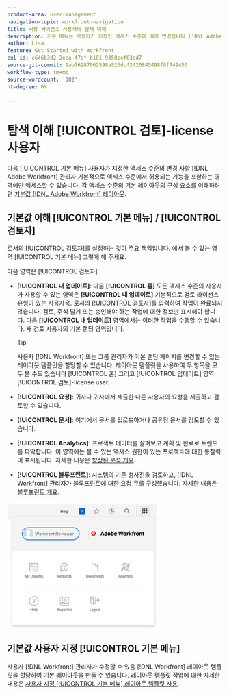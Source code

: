 ```yaml
---
product-area: user-management
navigation-topic: workfront-navigation
title: 리뷰 라이선스 사용자의 탐색 이해
description: 기본 메뉴는 사용자가 지정한 액세스 수준에 따라 변경됩니다 [!DNL Adobe Workfront] 관리자 기본적으로 액세스 수준에서 허용되는 기능을 포함하는 영역에만 액세스할 수 있습니다.
author: Lisa
feature: Get Started with Workfront
exl-id: c646b3d2-2eca-47ef-b181-9358cef03ed7
source-git-commit: 1ab76287062598a526dcf2420845498f8f749453
workflow-type: tm+mt
source-wordcount: '382'
ht-degree: 0%

---
```


# 탐색 이해 [!UICONTROL 검토]-license 사용자

다음  [!UICONTROL 기본 메뉴] 사용자가 지정한 액세스 수준의 변경 사항 [!DNL Adobe Workfront] 관리자 기본적으로 액세스 수준에서 허용되는 기능을 포함하는 영역에만 액세스할 수 있습니다. 각 액세스 수준의 기본 레이아웃의 구성 요소를 이해하려면 [기본값 [!DNL Adobe Workfront] 레이아웃](../../../administration-and-setup/customize-workfront/use-layout-templates/about-the-default-wf-layout.md).

## 기본값 이해 [!UICONTROL 기본 메뉴] / [!UICONTROL 검토자]

로서의 [!UICONTROL 검토자]를 설정하는 것이 주요 책임입니다. 에서 볼 수 있는 영역 [!UICONTROL 기본 메뉴] 그렇게 해 주세요.

다음 영역은 [!UICONTROL 검토자]:

* **[!UICONTROL 내 업데이트]**: 다음 **[!UICONTROL 홈]** 모든 액세스 수준의 사용자가 사용할 수 있는 영역은 **[!UICONTROL 내 업데이트]** 기본적으로 검토 라이선스 유형이 있는 사용자용. 로서의 [!UICONTROL 검토자]를 입력하여 작업이 완료되지 않습니다. 검토, 주석 달기 또는 승인해야 하는 작업에 대한 정보만 표시해야 합니다. 다음 **[!UICONTROL 내 업데이트]** 영역에서는 이러한 작업을 수행할 수 있습니다. 새 검토 사용자의 기본 랜딩 영역입니다.

   >[!TIP]
   >
   >사용자 [!DNL Workfront] 또는 그룹 관리자가 기본 랜딩 페이지를 변경할 수 있는 레이아웃 템플릿을 할당할 수 있습니다. 레이아웃 템플릿을 사용하여 두 항목을 모두 볼 수도 있습니다 [!UICONTROL 홈] 그리고 [!UICONTROL 업데이트] 영역 [!UICONTROL 검토]-license user.

* **[!UICONTROL 요청]**: 귀사나 귀사에서 제출한 다른 사용자의 요청을 제출하고 검토할 수 있습니다.
* **[!UICONTROL 문서]**: 여기에서 문서를 업로드하거나 공유된 문서를 검토할 수 있습니다.
* **[!UICONTROL Analytics]**: 프로젝트 데이터를 살펴보고 계획 및 완료로 트렌드를 파악합니다. 이 영역에는 볼 수 있는 액세스 권한이 있는 프로젝트에 대한 통찰력이 표시됩니다. 자세한 내용은 [향상된 분석 개요](../../../enhanced-analytics/enhanced-analytics-overview.md).

* **[!UICONTROL 블루프린트]**: 시스템의 기존 청사진을 검토하고, [!DNL Workfront] 관리자가 블루프린트에 대한 요청 큐를 구성했습니다. 자세한 내용은 [블루프린트 개요](../../../administration-and-setup/blueprints/blueprints-overview.md).


![](assets/access-my-updates-from-main-menu-reviewer-user-nwe-350x294.png)

## 기본값 사용자 지정 [!UICONTROL 기본 메뉴]

사용자 [!DNL Workfront] 관리자가 수정할 수 있음 [!DNL Workfront] 레이아웃 템플릿을 할당하여 기본 레이아웃을 만들 수 있습니다. 레이아웃 템플릿 작업에 대한 자세한 내용은 [사용자 지정 [!UICONTROL 기본 메뉴] 레이아웃 템플릿 사용](../../../administration-and-setup/customize-workfront/use-layout-templates/customize-main-menu.md).
